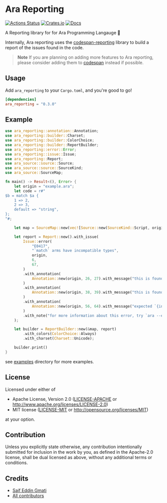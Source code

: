 # Ara Reporting

[![Actions Status](https://github.com/ara-lang/reporting/workflows/ci/badge.svg)](https://github.com/ara-lang/reporting/actions)
[![Crates.io](https://img.shields.io/crates/v/ara_reporting.svg)](https://crates.io/crates/ara_reporting)
[![Docs](https://docs.rs/ara_reporting/badge.svg)](https://docs.rs/ara_reporting/latest/ara_reporting/)

A Reporting library for for Ara Programming Langauge 📃

Internally, Ara reporting uses the [codespan-reporting](https://github.com/brendanzab/codespan) library to build a report of the issues found in the code.

> **Note** If you are planning on adding more features to Ara reporting, please consider adding them to [codespan](https://github.com/brendanzab/codespan) instead if possible.

## Usage

Add `ara_reporting` to your `Cargo.toml`, and you're good to go!

```toml
[dependencies]
ara_reporting = "0.3.0"
```

## Example

```rust
use ara_reporting::annotation::Annotation;
use ara_reporting::builder::Charset;
use ara_reporting::builder::ColorChoice;
use ara_reporting::builder::ReportBuilder;
use ara_reporting::error::Error;
use ara_reporting::issue::Issue;
use ara_reporting::Report;
use ara_source::source::Source;
use ara_source::source::SourceKind;
use ara_source::SourceMap;

fn main() -> Result<(), Error> {
    let origin = "example.ara";
    let code = r#"
$b = match $a {
    1 => 2,
    2 => 3,
    default => "string",
};
"#;

    let map = SourceMap::new(vec![Source::new(SourceKind::Script, origin, code)]);

    let report = Report::new().with_issue(
        Issue::error(
            "E0417",
            "`match` arms have incompatible types",
            origin,
            6,
            67,
        )
        .with_annotation(
            Annotation::new(origin, 26, 27).with_message("this is found to be of type `{int}`"),
        )
        .with_annotation(
            Annotation::new(origin, 38, 39).with_message("this is found to be of type `{int}`"),
        )
        .with_annotation(
            Annotation::new(origin, 56, 64).with_message("expected `{int}`, found `{string}`"),
        )
        .with_note("for more information about this error, try `ara --explain E0417`"),
    );

    let builder = ReportBuilder::new(&map, report)
        .with_colors(ColorChoice::Always)
        .with_charset(Charset::Unicode);

    builder.print()
}
```

see [examples](examples) directory for more examples.

## License

Licensed under either of

 * Apache License, Version 2.0 ([LICENSE-APACHE](LICENSE-APACHE) or http://www.apache.org/licenses/LICENSE-2.0)
 * MIT license ([LICENSE-MIT](LICENSE-MIT) or http://opensource.org/licenses/MIT)

at your option.

## Contribution

Unless you explicitly state otherwise, any contribution intentionally submitted
for inclusion in the work by you, as defined in the Apache-2.0 license, shall be
dual licensed as above, without any additional terms or conditions.

## Credits

* [Saif Eddin Gmati](https://github.com/azjezz)
* [All contributors](https://github.com/ara-lang/reporting/graphs/contributors)
